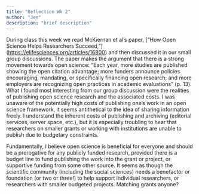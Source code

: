 ```yaml
---
title: "Reflection Wk 2"
author: "Jen" 
description: "brief description"
---
```


During class this week we read McKiernan et al’s paper, [“How Open Science Helps Researchers Succeed,”] (https://elifesciences.org/articles/16800) and then discussed it in our small group discussions. The paper makes the argument that there is a strong movement towards open science: “Each year, more studies are published showing the open citation advantage; more funders announce policies encouraging, mandating, or specifically financing open research; and more employers are recognizing open practices in academic evaluations” (p. 13). What I found most interesting from our group discussion were the realities of publishing open science research and the associated costs. I was unaware of the potentially high costs of publishing one’s work in an open science framework, it seems antithetical to the idea of sharing information freely. I understand the inherent costs of publishing and archiving (editorial services, server space, etc.), but it is especially troubling to hear that  researchers on smaller grants or working with institutions are unable to publish due to budgetary constraints.

Fundamentally, I believe open science is beneficial for everyone and should be a prerogative for any publicly funded research, provided there is a budget line to fund publishing the work into the grant or project, or supportive funding from some other source. It seems as though the scientific community (including the social sciences) needs a benefactor or foundation (or two or three!) to help support individual researchers, or researchers with smaller budgeted projects. Matching grants anyone?

